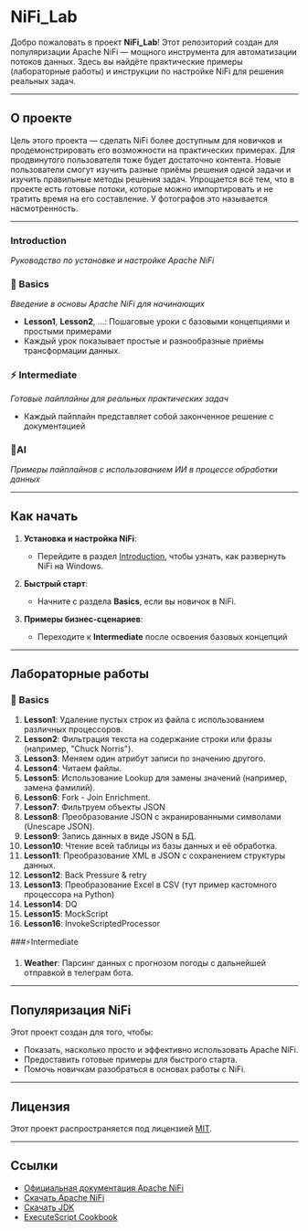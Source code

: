 # NiFi_Lab

Добро пожаловать в проект **NiFi_Lab**! Этот репозиторий создан для популяризации Apache NiFi — мощного инструмента для автоматизации потоков данных. Здесь вы найдёте практические примеры (лабораторные работы) и инструкции по настройке NiFi для решения реальных задач.

---

## О проекте

Цель этого проекта — сделать NiFi более доступным для новичков и продемонстрировать его возможности на практических примерах.
Для продвинутого пользователя тоже будет достаточно контента.
Новые пользователи смогут изучить разные приёмы решения одной задачи и изучить правильные методы решения задач.
Упрощается всё тем, что в проекте есть готовые потоки, которые можно импортировать и не тратить время на его составление.
У фотографов это называется насмотренность. 

---
### Introduction
*Руководство по установке и настройке Apache NiFi*

### 🎯 Basics
*Введение в основы Apache NiFi для начинающих*
- **Lesson1**, **Lesson2**, ...: Пошаговые уроки с базовыми концепциями и простыми примерами
- Каждый урок показывает простые и разнообразные приёмы трансформации данных.

### ⚡ Intermediate  
*Готовые пайплайны для реальных практических задач*
- Каждый пайплайн представляет собой законченное решение с документацией

### 🤖AI
*Примеры пайплайнов с использованием ИИ в процессе обработки данных*

---

## Как начать

1. **Установка и настройка NiFi**:
   - Перейдите в раздел [Introduction](/Introduction/readme.md), чтобы узнать, как развернуть NiFi на Windows.
   
2. **Быстрый старт**:
   - Начните с раздела **Basics**, если вы новичок в NiFi.

3. **Примеры бизнес-сценариев**:
   - Переходите к **Intermediate** после освоения базовых концепций

---

## Лабораторные работы
### 🎯 Basics

1. **Lesson1**: Удаление пустых строк из файла с использованием различных процессоров.
2. **Lesson2**: Фильтрация текста на содержание строки или фразы (например, "Chuck Norris").
3. **Lesson3**: Меняем один атрибут записи по значению другого.
4. **Lesson4**: Читаем файлы.
5. **Lesson5**: Использование Lookup для замены значений (например, замена фамилий).
6. **Lesson6**: Fork - Join Enrichment.
7. **Lesson7**: Фильтруем объекты JSON
8. **Lesson8**: Преобразование JSON с экранированными символами (Unescape JSON).
9. **Lesson9**: Запись данных в виде JSON в БД.
10. **Lesson10**: Чтение всей таблицы из базы данных и её обработка.
11. **Lesson11**: Преобразование XML в JSON с сохранением структуры данных.
12. **Lesson12**: Back Pressure & retry
13.  **Lesson13**: Преобразование Excel в CSV (тут пример кастомного процессора на Python)
14. **Lesson14**: DQ
15. **Lesson15**: MockScript
16.  **Lesson16**: InvokeScriptedProcessor

###⚡Intermediate
1. **Weather**: Парсинг данных с прогнозом погоды с дальнейшей отправкой в телеграм бота.


---

## Популяризация NiFi

Этот проект создан для того, чтобы:
- Показать, насколько просто и эффективно использовать Apache NiFi.
- Предоставить готовые примеры для быстрого старта.
- Помочь новичкам разобраться в основах работы с NiFi.

---

## Лицензия

Этот проект распространяется под лицензией [MIT](LICENSE).

---

## Ссылки

- [Официальная документация Apache NiFi](https://nifi.apache.org/docs.html)
- [Скачать Apache NiFi](https://nifi.apache.org/download.html)
- [Скачать JDK](https://www.oracle.com/java/technologies/javase/jdk21-archive-downloads.html)
- [ExecuteScript Cookbook](https://community.cloudera.com/t5/Community-Articles/ExecuteScript-Cookbook-part-1/ta-p/248922)
